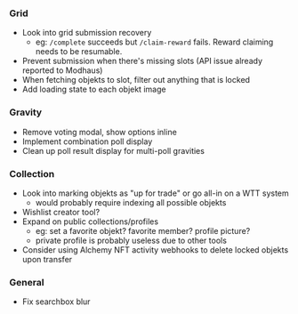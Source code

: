### Grid

- Look into grid submission recovery
  - eg: `/complete` succeeds but `/claim-reward` fails. Reward claiming needs to be resumable.
- Prevent submission when there's missing slots (API issue already reported to Modhaus)
- When fetching objekts to slot, filter out anything that is locked
- Add loading state to each objekt image

### Gravity

- Remove voting modal, show options inline
- Implement combination poll display
- Clean up poll result display for multi-poll gravities

### Collection

- Look into marking objekts as "up for trade" or go all-in on a WTT system
  - would probably require indexing all possible objekts
- Wishlist creator tool?
- Expand on public collections/profiles
  - eg: set a favorite objekt? favorite member? profile picture?
  - private profile is probably useless due to other tools
- Consider using Alchemy NFT activity webhooks to delete locked objekts upon transfer

### General

- Fix searchbox blur
